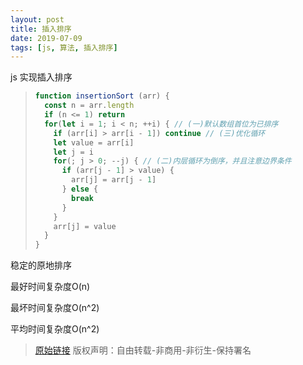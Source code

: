 ```yaml
---
layout: post
title: 插入排序
date: 2019-07-09
tags: [js, 算法, 插入排序]
---
```


js 实现插入排序

>```javascript
> function insertionSort (arr) {
>   const n = arr.length
>   if (n <= 1) return
>   for(let i = 1; i < n; ++i) { // (一)默认数组首位为已排序
>     if (arr[i] > arr[i - 1]) continue // (三)优化循环
>     let value = arr[i]
>     let j = i
>     for(; j > 0; --j) { // (二)内层循环为倒序，并且注意边界条件
>       if (arr[j - 1] > value) {
>         arr[j] = arr[j - 1]
>       } else {
>         break
>       }
>     }
>     arr[j] = value
>   }
> }
>```

稳定的原地排序

最好时间复杂度O(n)

最坏时间复杂度O(n^2)

平均时间复杂度O(n^2)

> [原始链接]({{page.url}}) 版权声明：自由转载-非商用-非衍生-保持署名
